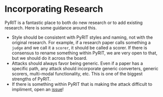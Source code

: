# Incorporating Research

PyRIT is a fantastic place to both do new research or to add existing research. Here is some guidance around this.

- Style should be consistent with PyRIT styles and naming, not with the original research. For example, if a research paper calls something a `judge` and we call it a `scorer`, it should be called a scorer. If there is consensus to rename something within PyRIT, we are very open to that, but we should do it across the board.
- Attacks should always favor being generic. Even if a paper has a specific path, any attack should incorporate generic converters, generic scorers, multi-modal functionality, etc. This is one of the biggest strengths of PyRIT.
- If there is something within PyRIT that is making the attack difficult to impliment, open an [issue](https://github.com/Azure/PyRIT/issues)!
